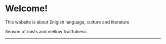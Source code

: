 <h1>Welcome!</h1>

<p>This website is about Enlgish language, culture and literature</p>

<p> 
Season of mists and mellow fruitfulness <br>
</p>
  
<hr>
